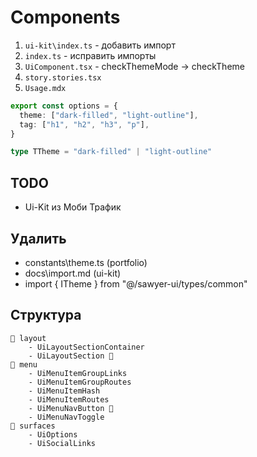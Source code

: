 # Components

1. `ui-kit\index.ts` - добавить импорт
2. `index.ts` - исправить импорты
3. `UiComponent.tsx` - checkThemeMode -> checkTheme
4. `story.stories.tsx`
5. `Usage.mdx`

```ts
export const options = {
  theme: ["dark-filled", "light-outline"],
  tag: ["h1", "h2", "h3", "p"],
}

type TTheme = "dark-filled" | "light-outline"
```

## TODO

- Ui-Kit из Моби Трафик

## Удалить

- constants\theme.ts (portfolio)
- docs\import.md (ui-kit)
- import { ITheme } from "@/sawyer-ui/types/common"

## Структура

```
📂 layout
    - UiLayoutSectionContainer
    - UiLayoutSection 💎
📂 menu
    - UiMenuItemGroupLinks
    - UiMenuItemGroupRoutes
    - UiMenuItemHash
    - UiMenuItemRoutes
    - UiMenuNavButton 💎
    - UiMenuNavToggle
📂 surfaces
    - UiOptions
    - UiSocialLinks
```
